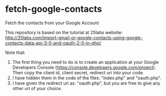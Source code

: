 # fetch-google-contacts
Fetch the contacts from your Google Account

This repository is based on the tutorial at 25labs website:
http://25labs.com/import-gmail-or-google-contacts-using-google-contacts-data-api-3-0-and-oauth-2-0-in-php/ 

Note that:

1. The first thing you need to do is to create an application at your Google Developers Console (https://console.developers.google.com/project). Then copy the client id, client secret, redirect uri into your code.
2. I have hidden them in the code of the files: "index.php" and "oauth.php".
3. I have given the redirect uri as: "oauth.php", but you are free to give any other url of your choice.
